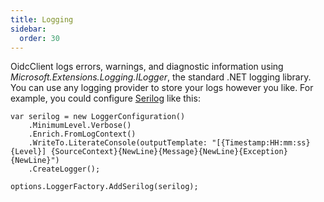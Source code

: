```yaml
---
title: Logging
sidebar:
  order: 30
---
```



OidcClient logs errors, warnings, and diagnostic information using
*Microsoft.Extensions.Logging.ILogger*, the standard .NET logging library. You can use any
logging provider to store your logs however you like. For example, you could configure
[Serilog](https://github.com/serilog/serilog-extensions-hosting) like this:

```
var serilog = new LoggerConfiguration()
    .MinimumLevel.Verbose()
    .Enrich.FromLogContext()
    .WriteTo.LiterateConsole(outputTemplate: "[{Timestamp:HH:mm:ss} {Level}] {SourceContext}{NewLine}{Message}{NewLine}{Exception}{NewLine}")
    .CreateLogger();

options.LoggerFactory.AddSerilog(serilog);
```
